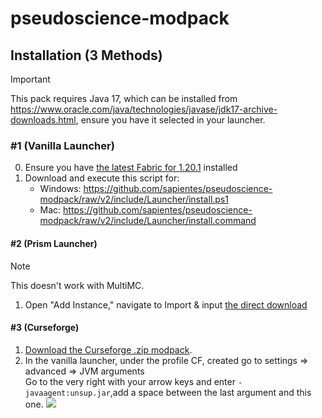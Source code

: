 # pseudoscience-modpack

## Installation (3 Methods)
> [!IMPORTANT]
> This pack requires Java 17, which can be installed from https://www.oracle.com/java/technologies/javase/jdk17-archive-downloads.html, ensure you have it selected in your launcher.

### #1 (Vanilla Launcher)
0. Ensure you have [the latest Fabric for 1.20.1](https://fabricmc.net/use/installer/) installed
1. Download and execute this script for: 
	- Windows: https://github.com/sapientes/pseudoscience-modpack/raw/v2/include/Launcher/install.ps1
	- Mac: https://github.com/sapientes/pseudoscience-modpack/raw/v2/include/Launcher/install.command
#### #2 (Prism Launcher)
> [!NOTE]
> This doesn't work with MultiMC.
1. Open "Add Instance," navigate to Import & input [the direct download](https://github.com/sapientes/pseudoscience-modpack/releases/download/v2.0.0/Pseudoscience.Iteration.II.Prism.zip)
#### #3 (Curseforge)
1. [Download the Curseforge .zip modpack](https://github.com/sapientes/pseudoscience-modpack/releases/download/v2.0.0/Pseudoscience.Iteration.II.Curseforge.zip).
2. In the vanilla launcher, under the profile CF, created go to settings => advanced => JVM arguments  
   Go to the very right with your arrow keys and enter `-javaagent:unsup.jar`,add a space between the last argument and this one.
![](include/jvm-args.png)
